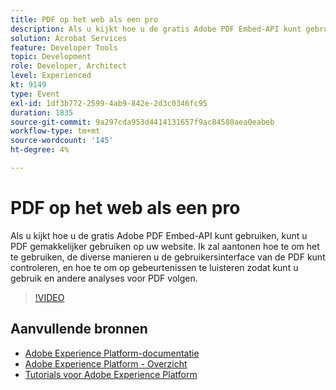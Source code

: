 ```yaml
---
title: PDF op het web als een pro
description: Als u kijkt hoe u de gratis Adobe PDF Embed-API kunt gebruiken, kunt u PDF gemakkelijker gebruiken op uw website. Ik zal aantonen hoe te om het te gebruiken, de diverse manieren u de gebruikersinterface van de PDF kunt controleren, en hoe te om op gebeurtenissen te luisteren zodat kunt u gebruik en andere analyses voor PDF volgen.
solution: Acrobat Services
feature: Developer Tools
topic: Development
role: Developer, Architect
level: Experienced
kt: 9149
type: Event
exl-id: 1df3b772-2599-4ab9-842e-2d3c0346fc95
duration: 1835
source-git-commit: 9a297cda953d4414131657f9ac84580aea0eabeb
workflow-type: tm+mt
source-wordcount: '145'
ht-degree: 4%

---
```


# PDF op het web als een pro

Als u kijkt hoe u de gratis Adobe PDF Embed-API kunt gebruiken, kunt u PDF gemakkelijker gebruiken op uw website. Ik zal aantonen hoe te om het te gebruiken, de diverse manieren u de gebruikersinterface van de PDF kunt controleren, en hoe te om op gebeurtenissen te luisteren zodat kunt u gebruik en andere analyses voor PDF volgen.


>[!VIDEO](https://video.tv.adobe.com/v/337602/?quality=12&learn=on&hidetitle=true)

## Aanvullende bronnen

- [Adobe Experience Platform-documentatie](https://experienceleague.adobe.com/docs/experience-platform.html)
- [Adobe Experience Platform - Overzicht](https://experienceleague.adobe.com/docs/experience-platform/landing/home.html)
- [Tutorials voor Adobe Experience Platform](https://experienceleague.adobe.com/docs/platform-learn/tutorials/overview.html?lang=nl)
